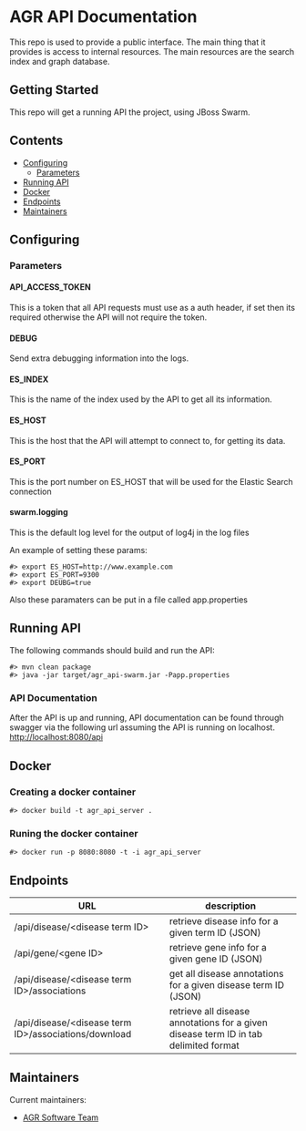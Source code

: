 # AGR API Documentation

This repo is used to provide a public interface. The main thing that it provides is access to internal resources. The main resources are the search index and graph database.


## Getting Started

This repo will get a running API the project, using JBoss Swarm. 


## Contents

- [Configuring](#configuring)
  * [Parameters](#parameters)
- [Running API](#running-api)
- [Docker](#docker)
- [Endpoints](#endpoints)
- [Maintainers](#maintainers)

## Configuring

### Parameters
#### API\_ACCESS_TOKEN
This is a token that all API requests must use as a auth header, if set then its required otherwise the API will not require the token.
#### DEBUG
Send extra debugging information into the logs.
#### ES_INDEX
This is the name of the index used by the API to get all its information.
#### ES_HOST
This is the host that the API will attempt to connect to, for getting its data.
#### ES_PORT
This is the port number on ES_HOST that will be used for the Elastic Search connection
#### swarm.logging
This is the default log level for the output of log4j in the log files

An example of setting these params:

	#> export ES_HOST=http://www.example.com
	#> export ES_PORT=9300
	#> export DEUBG=true
	
Also these paramaters can be put in a file called app.properties

## Running API

The following commands should build and run the API:

	#> mvn clean package
	#> java -jar target/agr_api-swarm.jar -Papp.properties
	
### API Documentation

After the API is up and running, API documentation can be found through swagger via the following url assuming the API is running on localhost. [http://localhost:8080/api](http://localhost:8080/api)

## Docker

### Creating a docker container

	#> docker build -t agr_api_server .
	
### Runing the docker container

	#> docker run -p 8080:8080 -t -i agr_api_server

## Endpoints
| URL | description |
| --- | ----------- |
| /api/disease/\<disease term ID\> | retrieve disease info for a given term ID (JSON) |
| /api/gene/\<gene ID\> | retrieve gene info for a given gene ID (JSON) |
| /api/disease/\<disease term ID\>/associations | get all disease annotations for a given disease term ID (JSON) |
| /api/disease/\<disease term ID\>/associations/download | retrieve all disease annotations for a given disease term ID in tab delimited format |

## Maintainers

Current maintainers:

 * [AGR Software Team](https://github.com/orgs/alliance-genome/teams/software)
